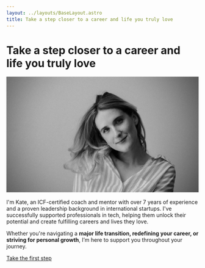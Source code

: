 ```yaml
---
layout: ../layouts/BaseLayout.astro
title: Take a step closer to a career and life you truly love
---
```


# Take a step closer to a career and life you truly love

![Alt text for image](../images/main-kate.jpg)

I'm Kate, an ICF-certified coach and mentor with over 7 years of experience and a proven leadership background in international startups. I've successfully supported professionals in tech, helping them unlock their potential and create fulfilling careers and lives they love. 

Whether you're navigating a **major life transition, redefining your career, or striving for personal growth**, I’m here to support you throughout your journey.


[Take the first step](/contact)

